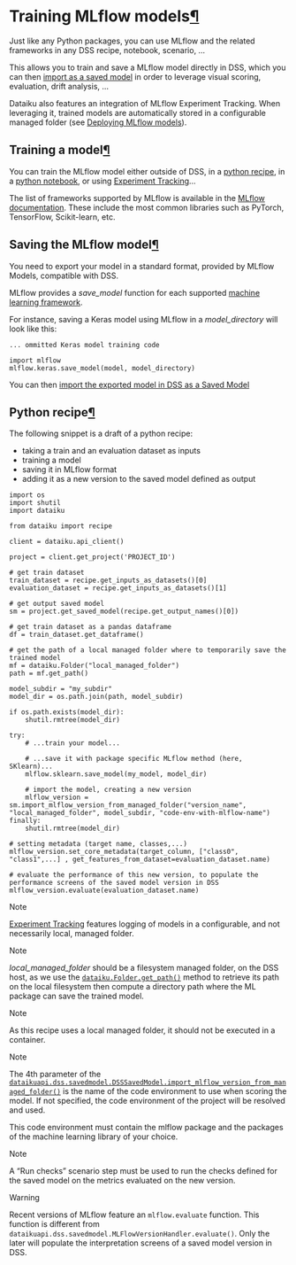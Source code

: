 Training MLflow models[¶](#training-mlflow-models "Permalink to this heading")
==============================================================================


Just like any Python packages, you can use MLflow and the related frameworks in any DSS recipe, notebook, scenario, …


This allows you to train and save a MLflow model directly in DSS, which you can then [import as a saved model](importing.html) in order to leverage visual scoring, evaluation, drift analysis, …


Dataiku also features an integration of MLflow Experiment Tracking. When leveraging it, trained models are automatically stored in a configurable managed folder (see [Deploying MLflow models](../experiment-tracking/deploying.html)).



Training a model[¶](#training-a-model "Permalink to this heading")
------------------------------------------------------------------


You can train the MLflow model either outside of DSS, in a [python recipe](../../code_recipes/python.html), in a [python notebook](../../notebooks/python.html), or using [Experiment Tracking](../experiment-tracking/index.html)…


The list of frameworks supported by MLflow is available in the [MLflow documentation](https://mlflow.org/docs/1.30.0/models.html#built-in-model-flavors). These include the most common libraries such as PyTorch, TensorFlow, Scikit\-learn, etc.




Saving the MLflow model[¶](#saving-the-mlflow-model "Permalink to this heading")
--------------------------------------------------------------------------------


You need to export your model in a standard format, provided by MLflow Models, compatible with DSS.


MLflow provides a *save\_model* function for each supported [machine learning framework](https://mlflow.org/docs/1.30.0/models.html#built-in-model-flavors).


For instance, saving a Keras model using MLflow in a *model\_directory* will look like this:



```
... ommitted Keras model training code

import mlflow
mlflow.keras.save_model(model, model_directory)

```


You can then [import the exported model in DSS as a Saved Model](importing.html)




Python recipe[¶](#python-recipe "Permalink to this heading")
------------------------------------------------------------


The following snippet is a draft of a python recipe:


* taking a train and an evaluation dataset as inputs
* training a model
* saving it in MLflow format
* adding it as a new version to the saved model defined as output



```
import os
import shutil
import dataiku

from dataiku import recipe

client = dataiku.api_client()

project = client.get_project('PROJECT_ID')

# get train dataset
train_dataset = recipe.get_inputs_as_datasets()[0]
evaluation_dataset = recipe.get_inputs_as_datasets()[1]

# get output saved model
sm = project.get_saved_model(recipe.get_output_names()[0])

# get train dataset as a pandas dataframe
df = train_dataset.get_dataframe()

# get the path of a local managed folder where to temporarily save the trained model
mf = dataiku.Folder("local_managed_folder")
path = mf.get_path()

model_subdir = "my_subdir"
model_dir = os.path.join(path, model_subdir)

if os.path.exists(model_dir):
    shutil.rmtree(model_dir)

try:
    # ...train your model...

    # ...save it with package specific MLflow method (here, SKlearn)...
    mlflow.sklearn.save_model(my_model, model_dir)

    # import the model, creating a new version
    mlflow_version = sm.import_mlflow_version_from_managed_folder("version_name", "local_managed_folder", model_subdir, "code-env-with-mlflow-name")
finally:
    shutil.rmtree(model_dir)

# setting metadata (target name, classes,...)
mlflow_version.set_core_metadata(target_column, ["class0", "class1",...] , get_features_from_dataset=evaluation_dataset.name)

# evaluate the performance of this new version, to populate the performance screens of the saved model version in DSS
mlflow_version.evaluate(evaluation_dataset.name)

```



Note


[Experiment Tracking](../experiment-tracking/index.html) features logging of models in a configurable, and not necessarily local, managed folder.




Note


*local\_managed\_folder* should be a filesystem managed folder, on the DSS host, as we use the [`dataiku.Folder.get_path()`](https://developer.dataiku.com/latest/api-reference/python/managed-folders.html#dataiku.Folder.get_path "(in Developer Guide)") method to retrieve
its path on the local filesystem then compute a directory path where the ML package can save the trained model.




Note


As this recipe uses a local managed folder, it should not be executed in a container.




Note


The 4th parameter of the [`dataikuapi.dss.savedmodel.DSSSavedModel.import_mlflow_version_from_managed_folder()`](https://developer.dataiku.com/latest/api-reference/python/ml.html#dataikuapi.dss.savedmodel.DSSSavedModel.import_mlflow_version_from_managed_folder "(in Developer Guide)") is the name of the code environment to use when scoring the model.
If not specified, the code environment of the project will be resolved and used.


This code environment must contain the mlflow package and the packages of the machine learning library of your choice.




Note


A “Run checks” scenario step must be used to run the checks defined for the saved model on the metrics evaluated on the new version.




Warning


Recent versions of MLflow feature an ``mlflow.evaluate`` function. This function is different from `dataikuapi.dss.savedmodel.MLFlowVersionHandler.evaluate()`. Only the later will populate the interpretation screens of a saved model version in DSS.
